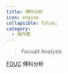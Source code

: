 ```yaml
---
title: 傅科分析
icon: engine
collapsible: false;
category:
  - 操作数
---
```


> Focualt Analysis

[FOUC](FOUC.md  "Zemax 操作数 FOUC") 傅科分析<br />
